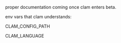 proper documentation coming once clam enters beta.

env vars that clam understands:

CLAM_CONFIG_PATH

CLAM_LANGUAGE
